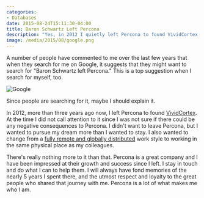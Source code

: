 ```yaml
---
categories:
- Databases
date: 2015-08-24T15:11:30-04:00
title: Baron Schwartz Left Percona
description: "Yes, in 2012 I quietly left Percona to found VividCortex."
image: /media/2015/08/google.png
---
```


A number of people have commented to me over the last few years that when they
search for me on Google, it suggests that they might want to search for "Baron
Schwartz left Percona." This is a top suggestion when I search for myself, too.

![Google](/media/2015/08/google.png)

Since people are searching for it, maybe I should explain it.

<!--more-->

In 2012, more than
three years ago now, I left Percona to found
[VividCortex](https://vividcortex.com/). At the time I did not call attention to
it since I was not sure if there could be any negative consequences to Percona.
I didn't want to leave Percona, but I wanted to pursue my dream more than I
wanted to stay. I also wanted to change from a
[fully remote and globally distributed](/blog/2009/09/27/6-ways-to-stay-sane-while-working-from-home/) work style to
working in the same physical place as my colleagues.

There's really nothing more to it than that. Percona is a great company and I
have been impressed at their growth and success since I left.  I stay in touch
and do what I can to help them. I will always have fond memories of the nearly 5
years I spent there, and the utmost respect and loyalty to the great people who
shared that journey with me. Percona is a lot of what makes me who I am.
